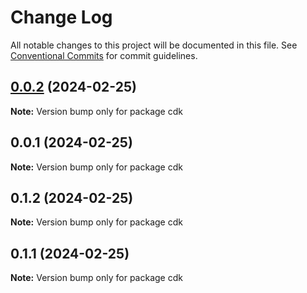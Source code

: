 # Change Log

All notable changes to this project will be documented in this file.
See [Conventional Commits](https://conventionalcommits.org) for commit guidelines.

## [0.0.2](https://github.com/charlotte-hues/valculator/compare/cdk@0.0.1...cdk@0.0.2) (2024-02-25)

**Note:** Version bump only for package cdk





## 0.0.1 (2024-02-25)

**Note:** Version bump only for package cdk





## 0.1.2 (2024-02-25)

**Note:** Version bump only for package cdk





## 0.1.1 (2024-02-25)

**Note:** Version bump only for package cdk
